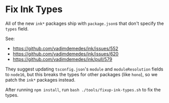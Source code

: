 # Fix Ink Types

All of the new `ink*` packages ship with `package.json`s that don't specify the `types` field.

See:

- https://github.com/vadimdemedes/ink/issues/552
- https://github.com/vadimdemedes/ink/issues/620
- https://github.com/vadimdemedes/ink/pull/579

They suggest updating `tsconfig.json`'s `module` and `moduleResolution` fields to `node16`, but this breaks
the types for other packages (like `hono`), so we patch the `ink*` packages instead.

After running `npm install`, run `bash ./tools/fixup-ink-types.sh` to fix the types.
